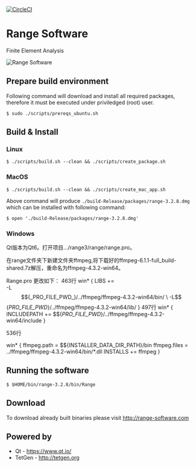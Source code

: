 [![CircleCI](https://circleci.com/gh/Range-Software/range3.svg?style=svg)](https://circleci.com/gh/Range-Software/range3)

# Range Software
Finite Element Analysis

![Range Software](http://www.range-software.com/files/common/Range3-CFD.png)

## Prepare build environment
Following command will download and install all required packages, therefore it must be executed under priviledged (root) user.
```
$ sudo ./scripts/prereqs_ubuntu.sh
```
## Build & Install
### Linux
```
$ ./scripts/build.sh --clean && ./scripts/create_package.sh
```
### MacOS
```
$ ./scripts/build.sh --clean && ./scripts/create_mac_app.sh
```
Above command will produce `./build-Release/packages/range-3.2.8.dmg` which can be installed with following command:
```
$ open './build-Release/packages/range-3.2.8.dmg'
```

### Windows

Qt版本为Qt6。打开项目.../range3/range/range.pro。

在range文件夹下新建文件夹ffmpeg,将下载好的ffmpeg-6.1.1-full_build-shared.7z解压，重命名为ffmpeg-4.3.2-win64。

Range.pro 更改如下：
463行
win* {
    LIBS += \
            -L$${_PRO_FILE_PWD_}/../ffmpeg/ffmpeg-4.3.2-win64/bin/ \
            -L$${_PRO_FILE_PWD_}/../ffmpeg/ffmpeg-4.3.2-win64/lib/
}
497行
win* {
    INCLUDEPATH += $${_PRO_FILE_PWD_}/../ffmpeg/ffmpeg-4.3.2-win64/include
}

536行

win* {
    ffmpeg.path = $${INSTALLER_DATA_DIR_PATH}/bin
    ffmpeg.files = ../ffmpeg/ffmpeg-4.3.2-win64/bin/*.dll
    INSTALLS += ffmpeg
}

## Running the software
```
$ $HOME/bin/range-3.2.8/bin/Range
```

## Download
To download already built binaries please visit http://range-software.com

## Powered by

* Qt - https://www.qt.io/
* TetGen - http://tetgen.org

